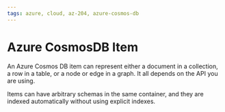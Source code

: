 ```yaml
---
tags: azure, cloud, az-204, azure-cosmos-db
---
```


# Azure CosmosDB Item

An Azure Cosmos DB item can represent either a document in a collection, a row in a table, or a node or edge in a graph. It all depends on the API you are using.

Items can have arbitrary schemas in the same container, and they are indexed automatically without using explicit indexes.
